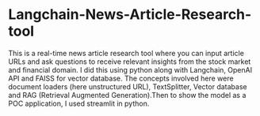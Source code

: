 # Langchain-News-Article-Research-tool

<p> This  is a real-time news article research tool where you can input article URLs and ask questions to receive relevant insights from the stock market and financial domain. I did this using python along with Langchain, OpenAI API and FAISS for vector database. The concepts involved here were document loaders (here unstructured URL), TextSplitter, Vector database and RAG (Retrieval Augmented Generation).Then to show the model as a POC application, I used streamlit in python. </p>

<br>
<br>
